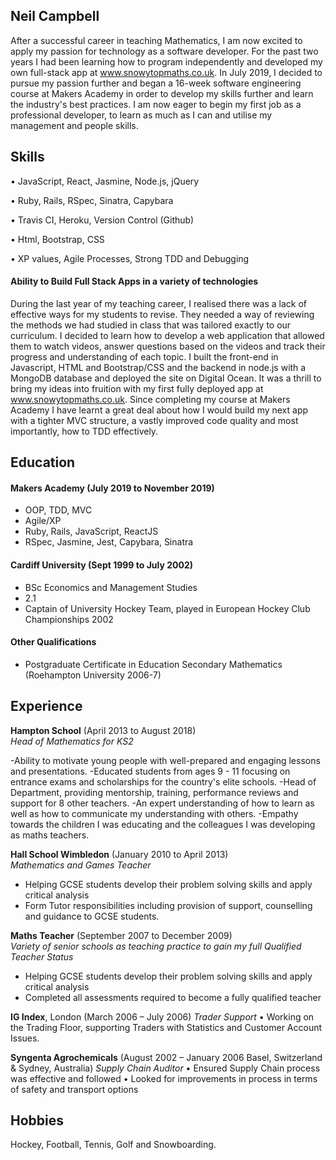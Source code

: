 ## Neil Campbell

After a successful career in teaching Mathematics, I am now excited to apply my passion for technology as a software developer. For the past two years I had been learning how to program independently and developed my own full-stack app at www.snowytopmaths.co.uk. In July 2019, I decided to pursue my passion further and began a 16-week software engineering course at Makers Academy in order to develop my skills further and learn the industry's best practices. I am now eager to begin my first job as a professional developer, to learn as much as I can and utilise my management and people skills.

## Skills

•	JavaScript, React, Jasmine, Node.js, jQuery

•	Ruby, Rails, RSpec, Sinatra, Capybara

•	Travis CI, Heroku, Version Control (Github)

•	Html, Bootstrap, CSS

•	XP values, Agile Processes, Strong TDD and Debugging


#### Ability to Build Full Stack Apps in a variety of technologies

During the last year of my teaching career, I realised there was a lack of effective ways for my students to revise. They needed a way of reviewing the methods we had studied in class that was tailored exactly to our curriculum. I decided to learn how to develop a web application that allowed them to watch videos, answer questions based on the videos and track their progress and understanding of each topic. I built the front-end in Javascript, HTML and Bootstrap/CSS and the backend in node.js with a MongoDB database and deployed the site on Digital Ocean. 
	It was a thrill to bring my ideas into fruition with my first fully deployed app at www.snowytopmaths.co.uk. Since completing my course at Makers Academy I have learnt a great deal about how I would build my next app with a tighter MVC structure, a vastly improved code quality and most importantly, how to TDD effectively.


## Education

#### Makers Academy (July 2019 to November 2019)

- OOP, TDD, MVC
- Agile/XP
- Ruby, Rails, JavaScript, ReactJS
- RSpec, Jasmine, Jest, Capybara, Sinatra

#### Cardiff University (Sept 1999 to July 2002)

- BSc Economics and Management Studies
- 2.1
- Captain of University Hockey Team, played in European Hockey Club Championships 2002

#### Other Qualifications
- Postgraduate Certificate in Education Secondary Mathematics (Roehampton University 2006-7)

## Experience

**Hampton School** (April 2013 to August 2018)    
*Head of Mathematics for KS2*  

-Ability to motivate young people with well-prepared and engaging lessons and presentations.
-Educated students from ages 9 - 11 focusing on entrance exams and scholarships for the country's elite schools.
-Head of Department, providing mentorship, training, performance reviews and support for 8 other teachers.
-An expert understanding of how to learn as well as how to communicate my understanding with others.
-Empathy towards the children I was educating and the colleagues I was developing as maths teachers.

**Hall School Wimbledon** (January 2010 to April 2013)   
*Mathematics and Games Teacher*  
- Helping GCSE students develop their problem solving skills and apply critical analysis
- Form Tutor responsibilities including provision of support, counselling and guidance to GCSE students.

**Maths Teacher** (September 2007 to December 2009)   
*Variety of senior schools as teaching practice to gain my full Qualified Teacher Status*  
- Helping GCSE students develop their problem solving skills and apply critical analysis
- Completed all assessments required to become a fully qualified teacher

**IG Index**, London (March 2006 – July 2006)
*Trader Support*
•	Working on the Trading Floor, supporting Traders with Statistics and Customer Account Issues.

**Syngenta Agrochemicals** (August 2002 – January 2006 Basel, Switzerland & Sydney, Australia)
*Supply Chain Auditor*
•	Ensured Supply Chain process was effective and followed
•	Looked for improvements in process in terms of safety and transport options

## Hobbies

Hockey, Football, Tennis, Golf and Snowboarding.
